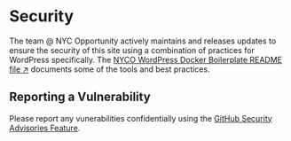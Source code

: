# Security

The team @ NYC Opportunity actively maintains and releases updates to ensure the security of this site using a combination of practices for WordPress specifically. The [NYCO WordPress Docker Boilerplate README file ↗](https://github.com/cityofnewyork/nyco-wp-docker-boilerplate) documents some of the tools and best practices.

## Reporting a Vulnerability

Please report any vunerabilities confidentially using the [GitHub Security Advisories Feature](https://github.com/CityOfNewYork/ACCESS-NYC/security/advisories).